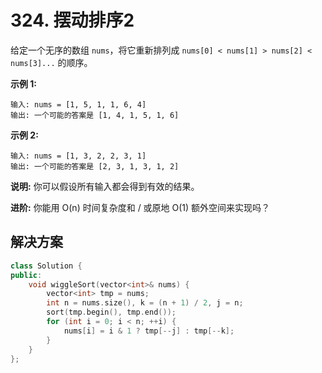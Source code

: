 # 324. 摆动排序2

给定一个无序的数组 `nums`，将它重新排列成 `nums[0] < nums[1] > nums[2] < nums[3]...` 的顺序。

**示例 1:**

```
输入: nums = [1, 5, 1, 1, 6, 4]
输出: 一个可能的答案是 [1, 4, 1, 5, 1, 6]
```

**示例 2:**

```
输入: nums = [1, 3, 2, 2, 3, 1]
输出: 一个可能的答案是 [2, 3, 1, 3, 1, 2]
```

**说明:**
你可以假设所有输入都会得到有效的结果。

**进阶:**
你能用 O(n) 时间复杂度和 / 或原地 O(1) 额外空间来实现吗？

## 解决方案

```c++
class Solution {
public:
    void wiggleSort(vector<int>& nums) {
        vector<int> tmp = nums;
        int n = nums.size(), k = (n + 1) / 2, j = n; 
        sort(tmp.begin(), tmp.end());
        for (int i = 0; i < n; ++i) {
            nums[i] = i & 1 ? tmp[--j] : tmp[--k];
        }
    }
};
```


